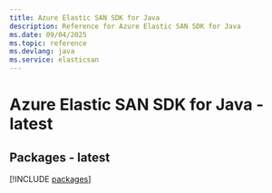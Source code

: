 ```yaml
---
title: Azure Elastic SAN SDK for Java
description: Reference for Azure Elastic SAN SDK for Java
ms.date: 09/04/2025
ms.topic: reference
ms.devlang: java
ms.service: elasticsan
---
```

# Azure Elastic SAN SDK for Java - latest
## Packages - latest
[!INCLUDE [packages](elastic-san-index.md)]
